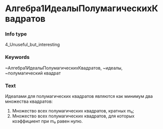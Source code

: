# Алгебра1ИдеалыПолумагическихКвадратов
### Info type
4_Unuseful_but_interesting
### Keywords
~Алгебра1ИдеалыПолумагическихКвадратов, ~идеалы, ~полумагический квадрат
### Text
Идеалами для полумагических квадратов являются как минимум два множества квадратов:

1. Множество всех полумагических квадратов, кратных m₀;
2. Множество всех полумагических квадратов, для которых коэффициент при m₀ равен нулю.
```

